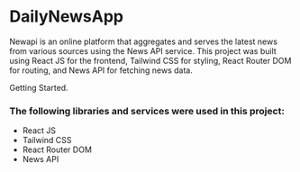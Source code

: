 
# DailyNewsApp

Newapi  is an online platform that aggregates and serves the latest news from various sources using the News API service. This project was built using React JS for the frontend, Tailwind CSS for styling, React Router DOM for routing, and News API for fetching news data.

Getting Started.
### The following libraries and services were used in this project:
* React JS
* Tailwind CSS
* React Router DOM
* News API


    


